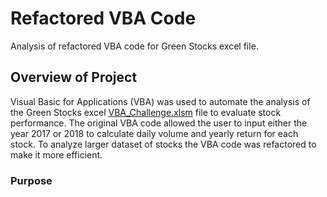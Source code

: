 # Refactored VBA Code 

Analysis of refactored VBA code for Green Stocks excel file. 

## Overview of Project 

Visual Basic for Applications (VBA) was used to automate the analysis of the Green Stocks excel [VBA_Challenge.xlsm]( https://github.com/AjaniBenoit/Refactored-VBA-Code/blob/main/VBA_Challenge.xlsm) file to evaluate stock performance. The original VBA code allowed the user to input either the year 2017 or 2018 to calculate daily volume and yearly return for each stock.  To analyze larger dataset of stocks the VBA code was refactored to make it more efficient. 

### Purpose 
